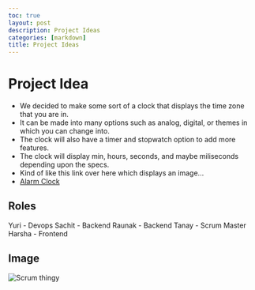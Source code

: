 ```yaml
---
toc: true
layout: post
description: Project Ideas
categories: [markdown]
title: Project Ideas
---
```


# Project Idea
- We decided to make some sort of a clock that displays the time zone that you are in.
- It can be made into many options such as analog, digital, or themes in which you can change into.
- The clock will also have a timer and stopwatch option to add more features.
- The clock will display min, hours, seconds, and maybe miliseconds depending upon the specs.
- Kind of like this link over here which displays an image...
- [Alarm Clock](https://cdn.dribbble.com/users/844462/screenshots/14553716/media/dd2bf2776e12fada46d7ee5148fa4ba0.png?compress=1&resize=400x300)

## Roles
Yuri - Devops
Sachit - Backend
Raunak - Backend
Tanay - Scrum Master
Harsha - Frontend

## Image

![Scrum thingy]("C:\Users\harsh\OneDrive\Desktop\Slack.png")
